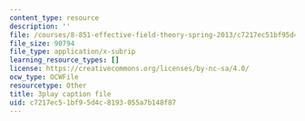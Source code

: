 ```yaml
---
content_type: resource
description: ''
file: /courses/8-851-effective-field-theory-spring-2013/c7217ec51bf95d4c8193055a7b148f87_kEd-WsV7ESA.vtt
file_size: 90794
file_type: application/x-subrip
learning_resource_types: []
license: https://creativecommons.org/licenses/by-nc-sa/4.0/
ocw_type: OCWFile
resourcetype: Other
title: 3play caption file
uid: c7217ec5-1bf9-5d4c-8193-055a7b148f87
---
```

